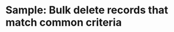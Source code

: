 # Sample: Bulk delete records that match common criteria

<!-- https://docs.microsoft.com/en-us/dynamics365/customer-engagement/developer/sample-bulk-delete-records-match-common-criteria -->